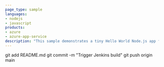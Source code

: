 ```yaml
---
page_type: sample
languages:
- nodejs
- javascript
products:
- azure
- azure-app-service
description: "This sample demonstrates a tiny Hello World Node.js app for Azure App Service."
---
```

git add README.md
git commit -m "Trigger Jenkins build"
git push origin main

